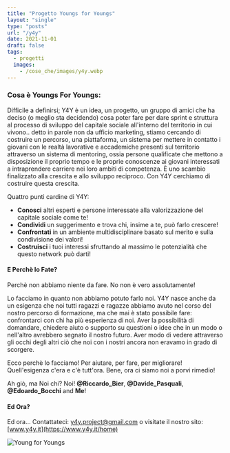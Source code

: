 ```yaml
---
title: "Progetto Youngs for Youngs"
layout: "single"
type: "posts"
url: "/y4y"
date: 2021-11-01
draft: false
tags:
  - progetti
  images:
    - /cose_che/images/y4y.webp
---
```



### Cosa è Youngs For Youngs:

Difficile a definirsi; Y4Y è un idea, un progetto, un gruppo di amici che ha deciso (o meglio sta decidendo) cosa poter fare per dare sprint e struttura al processo di sviluppo del capitale sociale all'interno del territorio in cui vivono.. detto in parole non da ufficio marketing, stiamo cercando di costruire un percorso, una piattaforma, un sistema per mettere in contatto i giovani con le realtà lavorative e accademiche presenti sul territorio attraverso un sistema di mentoring, ossia persone qualificate che mettono a disposizione il proprio tempo e le proprie conoscenze ai giovani interessati a intraprendere carriere nei loro ambiti di competenza. È uno scambio finalizzato alla crescita e allo sviluppo reciproco. Con Y4Y cerchiamo di costruire questa crescita.

Quattro punti cardine di Y4Y:

- **Conosci** altri esperti e persone interessate alla valorizzazione del capitale sociale come te!
- **Condividi** un suggerimento e trova chi, insime a te, può farlo crescere!
- **Confrontati** in un ambiente multidisciplinare basato sul merito e sulla condivisione dei valori!
- **Costruisci** i tuoi interessi sfruttando al massimo le potenzialità che questo network può darti!

#### E Perchè lo Fate?

Perchè non abbiamo niente da fare. No non è vero assolutamente!

Lo facciamo in quanto non abbiamo potuto farlo noi. Y4Y nasce anche da un esigenza che noi tutti ragazzi e ragazze abbiamo avuto nel corso del nostro percorso di formazione, ma che mai è stato possibile fare: confrontarci con chi ha più esperienza di noi. Aver la possibilità di domandare, chiedere aiuto o supporto su questioni o idee che in un modo o nell'altro avrebbero segnato il nostro futuro. Aver modo di vedere attraverso gli occhi degli altri ciò che noi con i nostri ancora non eravamo in grado di scorgere.

Ecco perchè lo facciamo! Per aiutare, per fare, per migliorare! Quell'esigenza c'era e c'è tutt'ora. Bene, ora ci siamo noi a porvi rimedio!

Ah giò, ma Noi chi? Noi! **@Riccardo_Bier**, **@Davide_Pasquali**, **@Edoardo_Bocchi** and **Me**!

#### Ed Ora?

Ed ora... Contattateci: y4y.project@gmail.com o visitate il nostro sito: [www.y4y.it](https://www.y4y.it/home)

![Young for Youngs](/cose_che/images/y4y.webp)
